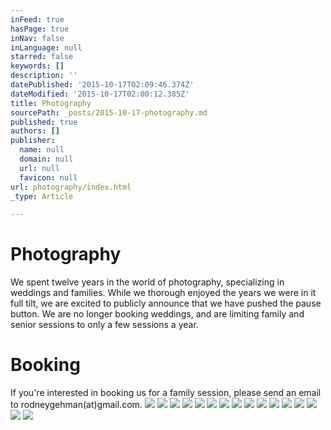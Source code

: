 ```yaml
---
inFeed: true
hasPage: true
inNav: false
inLanguage: null
starred: false
keywords: []
description: ''
datePublished: '2015-10-17T02:09:46.374Z'
dateModified: '2015-10-17T02:00:12.385Z'
title: Photography
sourcePath: _posts/2015-10-17-photography.md
published: true
authors: []
publisher:
  name: null
  domain: null
  url: null
  favicon: null
url: photography/index.html
_type: Article

---
```

# Photography

We spent twelve years in the world of photography, specializing in weddings and families. While we thorough enjoyed the years we were in it full tilt, we are excited to publicly announce that we have pushed the pause button.  We are no longer booking weddings, and are limiting family and senior sessions to only a few sessions a year. 

# Booking

If you're interested in booking us for a family session, please send an email to rodneygehman(at)gmail.com. ![](https://the-grid-user-content.s3-us-west-2.amazonaws.com/f95ab8dd-db5e-4be3-93eb-5908b41b2207.jpg)
![](https://the-grid-user-content.s3-us-west-2.amazonaws.com/47fe5c3e-81a9-4585-9af2-7fa1debe172c.jpg)
![](https://the-grid-user-content.s3-us-west-2.amazonaws.com/49705460-d2c9-49d9-93c6-eba32a8c63a8.jpg)
![](https://the-grid-user-content.s3-us-west-2.amazonaws.com/4b7e6634-36ab-49b0-a27c-f8739150fbd9.jpg)
![](https://the-grid-user-content.s3-us-west-2.amazonaws.com/a11fe517-15ad-4f4b-a12d-b70b848adfe2.jpg)
![](https://the-grid-user-content.s3-us-west-2.amazonaws.com/8989ae14-bba0-4f66-9e76-cdb83028e799.jpg)
![](https://the-grid-user-content.s3-us-west-2.amazonaws.com/280c3f96-acf2-4cd2-830b-4a2d781603d4.jpg)
![](https://the-grid-user-content.s3-us-west-2.amazonaws.com/ee937f3c-5d22-432d-aa6c-17ea425b7e81.jpg)
![](https://the-grid-user-content.s3-us-west-2.amazonaws.com/4de6d7f7-403a-445b-b5a9-cfa260207c04.jpg)
![](https://the-grid-user-content.s3-us-west-2.amazonaws.com/f2bcd17b-4ec1-42e3-9300-9d2a74409200.jpg)
![](https://the-grid-user-content.s3-us-west-2.amazonaws.com/55f3b001-e6b9-4440-bb6a-f2f9a0e01433.jpg)
![](https://the-grid-user-content.s3-us-west-2.amazonaws.com/d8d7a8b7-e581-41ca-98a6-542f40515428.jpg)
![](https://the-grid-user-content.s3-us-west-2.amazonaws.com/54e86120-d506-4e3d-8a64-fe23a510bbc4.jpg)
![](https://the-grid-user-content.s3-us-west-2.amazonaws.com/f43f244c-075a-4d2c-82e5-e327413a3e61.jpg)
![](https://the-grid-user-content.s3-us-west-2.amazonaws.com/90b7f88f-da8f-4a7f-b98f-cec5d302fb65.jpg)
![](https://the-grid-user-content.s3-us-west-2.amazonaws.com/94c933b2-a763-4563-8f7e-220e2065cc26.jpg)